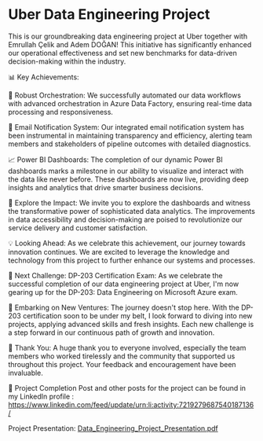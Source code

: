 # Uber Data Engineering Project

This is our groundbreaking data engineering project at Uber together with Emrullah Çelik and Adem DOĞAN! This initiative has significantly enhanced our operational effectiveness and set new benchmarks for data-driven decision-making within the industry.

📊 Key Achievements:

📯 Robust Orchestration: We successfully automated our data workflows with advanced orchestration in Azure Data Factory, ensuring real-time data processing and responsiveness.

📩 Email Notification System: Our integrated email notification system has been instrumental in maintaining transparency and efficiency, alerting team members and stakeholders of pipeline outcomes with detailed diagnostics.

📈 Power BI Dashboards: The completion of our dynamic Power BI dashboards marks a milestone in our ability to visualize and interact with the data like never before. These dashboards are now live, providing deep insights and analytics that drive smarter business decisions.

🔗 Explore the Impact: We invite you to explore the dashboards and witness the transformative power of sophisticated data analytics. The improvements in data accessibility and decision-making are poised to revolutionize our service delivery and customer satisfaction.

💡 Looking Ahead: As we celebrate this achievement, our journey towards innovation continues. We are excited to leverage the knowledge and technology from this project to further enhance our systems and processes.

📘 Next Challenge: DP-203 Certification Exam: As we celebrate the successful completion of our data engineering project at Uber, I'm now gearing up for the DP-203: Data Engineering on Microsoft Azure exam. 

🚀 Embarking on New Ventures: The journey doesn't stop here. With the DP-203 certification soon to be under my belt, I look forward to diving into new projects, applying advanced skills and fresh insights. Each new challenge is a step forward in our continuous path of growth and innovation.

🙏 Thank You: A huge thank you to everyone involved, especially the team members who worked tirelessly and the community that supported us throughout this project. Your feedback and encouragement have been invaluable.

🔄 Project Completion Post and other posts for the project can be found in my LinkedIn profile : https://www.linkedin.com/feed/update/urn:li:activity:7219279687540187136/

Project Presentation: [Data_Engineering_Project_Presentation.pdf](https://github.com/user-attachments/files/16272236/Data_Engineering_Project_Presentation.pdf)
